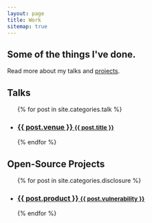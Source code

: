 ```yaml
---
layout: page
title: Work
sitemap: true
---
```


## Some of the things I've done. 

Read more about my talks and [projects](https://github.com/xolian).

<h2>Talks</h2>
<ul class="related-posts">
  {% for post in site.categories.talk %}
    <li>
      <h3>
        <a href="{{ post.url }}">
          {{ post.venue }}
          <small>{{ post.title }}</small>
        </a>
      </h3>
    </li>
  {% endfor %}
</ul>

<h2>Open-Source Projects</h2>
<ul class="related-posts">
  {% for post in site.categories.disclosure %}
    <li>
      <h3>
        <a href="{{ post.url }}">
          {{ post.product }}
          <small>{{ post.vulnerability }}</small>
        </a>
      </h3>
    </li>
  {% endfor %}
</ul>
